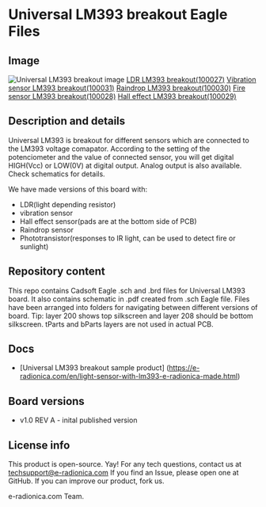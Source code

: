 # Universal LM393 breakout Eagle Files
## Image
![Universal LM393 breakout image](https://e-radionica.com/media/catalog/product/d/s/dsc_3180.jpg)
[LDR LM393 breakout(100027)](https://e-radionica.com/en/light-sensor-with-lm393-e-radionica-made.html)
[Vibration sensor LM393 breakout(100031)](https://e-radionica.com/en/vibration-sensor-with-lm393-e-radionica-made.html)
[Raindrop LM393 breakout(100030)](https://e-radionica.com/en/humidity-sensor-with-lm393-e-radionica-made.html)
[Fire sensor LM393 breakout(100028)](https://e-radionica.com/en/fire-sensor-phototransistor-s-lm393-e-radionica-made.html)
[Hall effect LM393 breakout(100029)](https://e-radionica.com/en/hall-effect-sensor-s-lm393-e-radionica-made.html)

## Description and details
Universal LM393 is breakout for different sensors which are connected to the LM393 voltage comapator. According to the setting of the potenciometer and the value of connected sensor, you will get digital HIGH(Vcc) or LOW(0V) at digital output. Analog output is also available. Check schematics for details.

We have made versions of this board with: 
- LDR(light depending resistor)
- vibration sensor
- Hall effect sensor(pads are at the bottom side of PCB)
- Raindrop sensor
- Phototransistor(responses to IR light, can be used to detect fire or sunlight)

## Repository content
This repo contains Cadsoft Eagle .sch and .brd files for Universal LM393 board. It also contains schematic in .pdf created from .sch Eagle file. 
Files have been arranged into folders for navigating between different versions of board. 
Tip: layer 200 shows top silkscreen and layer 208 should be bottom silkscreen. tParts and bParts layers are not used in actual PCB. 

## Docs
- [Universal LM393 breakout sample product] (https://e-radionica.com/en/light-sensor-with-lm393-e-radionica-made.html)

## Board versions
- v1.0 REV A - inital published version 

## License info
This product is open-source. Yay!
For any tech questions, contact us at techsupport@e-radionica.com
If you find an Issue, please open one at GitHub. If you can improve our product, fork us.

e-radionica.com Team.